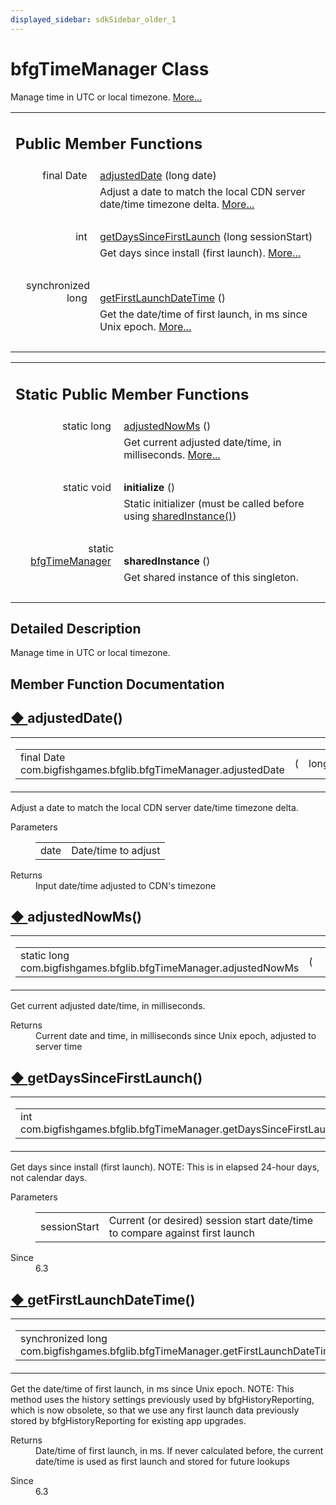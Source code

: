 ```yaml
---
displayed_sidebar: sdkSidebar_older_1
---
```

# bfgTimeManager Class 

<div class="contents">Manage time in UTC or local timezone.    <a href="classcom_1_1bigfishgames_1_1bfglib_1_1bfg_time_manager.html#details">More...</a><table class="memberdecls"><tr class="heading"><td colspan="2"><h2 class="groupheader"><a id="pub-methods" name="pub-methods"></a> Public Member Functions</h2></td></tr><tr class="memitem:a41e885c9e97a37206792d9cacd011bf8"><td class="memItemLeft" align="right" valign="top">final Date&#160;</td><td class="memItemRight" valign="bottom"><a class="el" href="classcom_1_1bigfishgames_1_1bfglib_1_1bfg_time_manager.html#a41e885c9e97a37206792d9cacd011bf8">adjustedDate</a> (long date)</td></tr><tr class="memdesc:a41e885c9e97a37206792d9cacd011bf8"><td class="mdescLeft">&#160;</td><td class="mdescRight">Adjust a date to match the local CDN server date/time timezone delta.  <a href="classcom_1_1bigfishgames_1_1bfglib_1_1bfg_time_manager.html#a41e885c9e97a37206792d9cacd011bf8">More...</a><br /></td></tr><tr class="separator:a41e885c9e97a37206792d9cacd011bf8"><td class="memSeparator" colspan="2">&#160;</td></tr><tr class="memitem:a27affcb9722ca32cd9707698c8975a89"><td class="memItemLeft" align="right" valign="top">int&#160;</td><td class="memItemRight" valign="bottom"><a class="el" href="classcom_1_1bigfishgames_1_1bfglib_1_1bfg_time_manager.html#a27affcb9722ca32cd9707698c8975a89">getDaysSinceFirstLaunch</a> (long sessionStart)</td></tr><tr class="memdesc:a27affcb9722ca32cd9707698c8975a89"><td class="mdescLeft">&#160;</td><td class="mdescRight">Get days since install (first launch).  <a href="classcom_1_1bigfishgames_1_1bfglib_1_1bfg_time_manager.html#a27affcb9722ca32cd9707698c8975a89">More...</a><br /></td></tr><tr class="separator:a27affcb9722ca32cd9707698c8975a89"><td class="memSeparator" colspan="2">&#160;</td></tr><tr class="memitem:a2ebae4b4b3c4d1998bd29a0a197610d1"><td class="memItemLeft" align="right" valign="top">synchronized long&#160;</td><td class="memItemRight" valign="bottom"><a class="el" href="classcom_1_1bigfishgames_1_1bfglib_1_1bfg_time_manager.html#a2ebae4b4b3c4d1998bd29a0a197610d1">getFirstLaunchDateTime</a> ()</td></tr><tr class="memdesc:a2ebae4b4b3c4d1998bd29a0a197610d1"><td class="mdescLeft">&#160;</td><td class="mdescRight">Get the date/time of first launch, in ms since Unix epoch.  <a href="classcom_1_1bigfishgames_1_1bfglib_1_1bfg_time_manager.html#a2ebae4b4b3c4d1998bd29a0a197610d1">More...</a><br /></td></tr><tr class="separator:a2ebae4b4b3c4d1998bd29a0a197610d1"><td class="memSeparator" colspan="2">&#160;</td></tr></table><table class="memberdecls"><tr class="heading"><td colspan="2"><h2 class="groupheader"><a id="pub-static-methods" name="pub-static-methods"></a> Static Public Member Functions</h2></td></tr><tr class="memitem:a28234441ee5a783a8ee36f050c4d5f1e"><td class="memItemLeft" align="right" valign="top">static long&#160;</td><td class="memItemRight" valign="bottom"><a class="el" href="classcom_1_1bigfishgames_1_1bfglib_1_1bfg_time_manager.html#a28234441ee5a783a8ee36f050c4d5f1e">adjustedNowMs</a> ()</td></tr><tr class="memdesc:a28234441ee5a783a8ee36f050c4d5f1e"><td class="mdescLeft">&#160;</td><td class="mdescRight">Get current adjusted date/time, in milliseconds.  <a href="classcom_1_1bigfishgames_1_1bfglib_1_1bfg_time_manager.html#a28234441ee5a783a8ee36f050c4d5f1e">More...</a><br /></td></tr><tr class="separator:a28234441ee5a783a8ee36f050c4d5f1e"><td class="memSeparator" colspan="2">&#160;</td></tr><tr class="memitem:a9b4cd62b11fa669e984e5f1ec6f62c5e"><td class="memItemLeft" align="right" valign="top"><a id="a9b4cd62b11fa669e984e5f1ec6f62c5e" name="a9b4cd62b11fa669e984e5f1ec6f62c5e"></a> static void&#160;</td><td class="memItemRight" valign="bottom"><b>initialize</b> ()</td></tr><tr class="memdesc:a9b4cd62b11fa669e984e5f1ec6f62c5e"><td class="mdescLeft">&#160;</td><td class="mdescRight">Static initializer (must be called before using <a class="el" href="classcom_1_1bigfishgames_1_1bfglib_1_1bfg_time_manager.html#aef6685ca295d56bf2e88e8621b47548d" title="Get shared instance of this singleton.">sharedInstance()</a>) <br /></td></tr><tr class="separator:a9b4cd62b11fa669e984e5f1ec6f62c5e"><td class="memSeparator" colspan="2">&#160;</td></tr><tr class="memitem:aef6685ca295d56bf2e88e8621b47548d"><td class="memItemLeft" align="right" valign="top"><a id="aef6685ca295d56bf2e88e8621b47548d" name="aef6685ca295d56bf2e88e8621b47548d"></a> static <a class="el" href="classcom_1_1bigfishgames_1_1bfglib_1_1bfg_time_manager.html">bfgTimeManager</a>&#160;</td><td class="memItemRight" valign="bottom"><b>sharedInstance</b> ()</td></tr><tr class="memdesc:aef6685ca295d56bf2e88e8621b47548d"><td class="mdescLeft">&#160;</td><td class="mdescRight">Get shared instance of this singleton. <br /></td></tr><tr class="separator:aef6685ca295d56bf2e88e8621b47548d"><td class="memSeparator" colspan="2">&#160;</td></tr></table><a name="details" id="details"></a><h2 class="groupheader">Detailed Description</h2><div class="textblock">Manage time in UTC or local timezone. </div><h2 class="groupheader">Member Function Documentation</h2><a id="a41e885c9e97a37206792d9cacd011bf8" name="a41e885c9e97a37206792d9cacd011bf8"></a><h2 class="memtitle"><span class="permalink"><a href="#a41e885c9e97a37206792d9cacd011bf8">&#9670;&nbsp;</a></span>adjustedDate()</h2><div class="memitem"><div class="memproto"><table class="mlabels"><tr><td class="mlabels-left"><table class="memname"><tr><td class="memname">final Date com.bigfishgames.bfglib.bfgTimeManager.adjustedDate </td><td>(</td><td class="paramtype">long&#160;</td><td class="paramname"><em>date</em></td><td>)</td><td></td></tr></table></td><td class="mlabels-right"><span class="mlabels"><span class="mlabel">inline</span></span></td></tr></table></div><div class="memdoc">Adjust a date to match the local CDN server date/time timezone delta. <dl class="params"><dt>Parameters</dt><dd><table class="params"><tr><td class="paramname">date</td><td>Date/time to adjust </td></tr></table></dd></dl><dl class="section return"><dt>Returns</dt><dd>Input date/time adjusted to CDN's timezone </dd></dl></div></div><a id="a28234441ee5a783a8ee36f050c4d5f1e" name="a28234441ee5a783a8ee36f050c4d5f1e"></a><h2 class="memtitle"><span class="permalink"><a href="#a28234441ee5a783a8ee36f050c4d5f1e">&#9670;&nbsp;</a></span>adjustedNowMs()</h2><div class="memitem"><div class="memproto"><table class="mlabels"><tr><td class="mlabels-left"><table class="memname"><tr><td class="memname">static long com.bigfishgames.bfglib.bfgTimeManager.adjustedNowMs </td><td>(</td><td class="paramname"></td><td>)</td><td></td></tr></table></td><td class="mlabels-right"><span class="mlabels"><span class="mlabel">inline</span><span class="mlabel">static</span></span></td></tr></table></div><div class="memdoc">Get current adjusted date/time, in milliseconds. <dl class="section return"><dt>Returns</dt><dd>Current date and time, in milliseconds since Unix epoch, adjusted to server time </dd></dl></div></div><a id="a27affcb9722ca32cd9707698c8975a89" name="a27affcb9722ca32cd9707698c8975a89"></a><h2 class="memtitle"><span class="permalink"><a href="#a27affcb9722ca32cd9707698c8975a89">&#9670;&nbsp;</a></span>getDaysSinceFirstLaunch()</h2><div class="memitem"><div class="memproto"><table class="mlabels"><tr><td class="mlabels-left"><table class="memname"><tr><td class="memname">int com.bigfishgames.bfglib.bfgTimeManager.getDaysSinceFirstLaunch </td><td>(</td><td class="paramtype">long&#160;</td><td class="paramname"><em>sessionStart</em></td><td>)</td><td></td></tr></table></td><td class="mlabels-right"><span class="mlabels"><span class="mlabel">inline</span></span></td></tr></table></div><div class="memdoc">Get days since install (first launch). NOTE: This is in elapsed 24-hour days, not calendar days.<dl class="params"><dt>Parameters</dt><dd><table class="params"><tr><td class="paramname">sessionStart</td><td>Current (or desired) session start date/time to compare against first launch </td></tr></table></dd></dl><dl class="section since"><dt>Since</dt><dd>6.3 </dd></dl></div></div><a id="a2ebae4b4b3c4d1998bd29a0a197610d1" name="a2ebae4b4b3c4d1998bd29a0a197610d1"></a><h2 class="memtitle"><span class="permalink"><a href="#a2ebae4b4b3c4d1998bd29a0a197610d1">&#9670;&nbsp;</a></span>getFirstLaunchDateTime()</h2><div class="memitem"><div class="memproto"><table class="mlabels"><tr><td class="mlabels-left"><table class="memname"><tr><td class="memname">synchronized long com.bigfishgames.bfglib.bfgTimeManager.getFirstLaunchDateTime </td><td>(</td><td class="paramname"></td><td>)</td><td></td></tr></table></td><td class="mlabels-right"><span class="mlabels"><span class="mlabel">inline</span></span></td></tr></table></div><div class="memdoc">Get the date/time of first launch, in ms since Unix epoch. NOTE: This method uses the history settings previously used by bfgHistoryReporting, which is now obsolete, so that we use any first launch data previously stored by bfgHistoryReporting for existing app upgrades.<dl class="section return"><dt>Returns</dt><dd>Date/time of first launch, in ms. If never calculated before, the current date/time is used as first launch and stored for future lookups </dd></dl><dl class="section since"><dt>Since</dt><dd>6.3 </dd></dl></div></div></div> 
